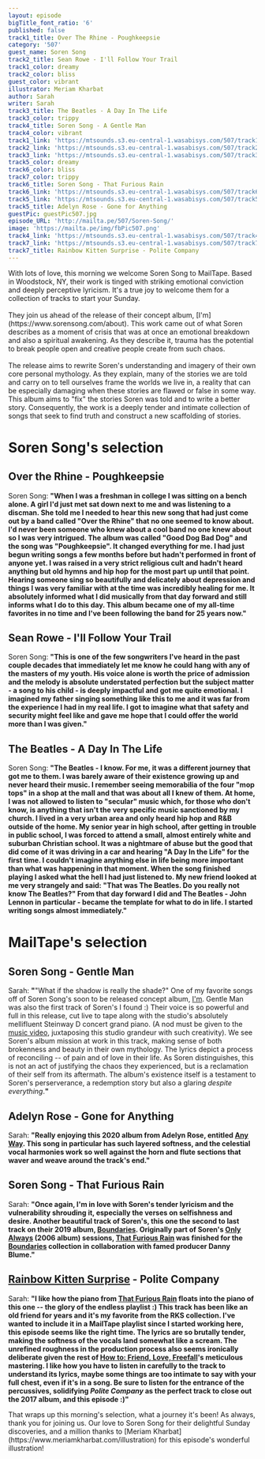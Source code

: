 ```yaml
---
layout: episode
bigTitle_font_ratio: '6'
published: false
track1_title: Over The Rhine - Poughkeepsie
category: '507'
guest_name: Soren Song
track2_title: Sean Rowe - I'll Follow Your Trail
track1_color: dreamy
track2_color: bliss
guest_color: vibrant
illustrator: Meriam Kharbat
author: Sarah
writer: Sarah
track3_title: The Beatles - A Day In The Life
track3_color: trippy
track4_title: Soren Song - A Gentle Man
track4_color: vibrant
track1_link: 'https://mtsounds.s3.eu-central-1.wasabisys.com/507/track1.mp3'
track2_link: 'https://mtsounds.s3.eu-central-1.wasabisys.com/507/track2.mp3'
track3_link: 'https://mtsounds.s3.eu-central-1.wasabisys.com/507/track3.mp3'
track5_color: dreamy
track6_color: bliss
track7_color: trippy
track6_title: Soren Song - That Furious Rain
track6_link: 'https://mtsounds.s3.eu-central-1.wasabisys.com/507/track6.mp3'
track5_link: 'https://mtsounds.s3.eu-central-1.wasabisys.com/507/track5.mp3'
track5_title: Adelyn Rose - Gone for Anything
guestPic: guestPic507.jpg
episode_URL: 'http://mailta.pe/507/Soren-Song/'
image: 'https://mailta.pe/img/fbPic507.png'
track4_link: 'https://mtsounds.s3.eu-central-1.wasabisys.com/507/track4.mp3'
track7_link: 'https://mtsounds.s3.eu-central-1.wasabisys.com/507/track7.mp3'
track7_title: Rainbow Kitten Surprise - Polite Company
---
```

<p id="introduction"> With lots of love, this morning we welcome Soren Song to MailTape. Based in Woodstock, NY, their work is tinged with striking emotional conviction and deeply perceptive lyricism. It's a true joy to welcome them for a collection of tracks to start your Sunday.
  <br><br>
They join us ahead of the release of their concept album, [I'm](https://www.sorensong.com/about). This work came out of what Soren describes as a moment of crisis that was at once an emotional breakdown and also a spiritual awakening. As they describe it, trauma has the potential to break people open and creative people create from such chaos. 
  <br><br>
  The release aims to rewrite Soren's understanding and imagery of their own core personal mythology. As they explain, many of the stories we are told and carry on to tell ourselves frame the worlds we live in, a reality that can be especially damaging when these stories are flawed or false in some way. This album aims to "fix" the stories Soren was told and to write a better story. Consequently, the work is a deeply tender and intimate collection of songs that seek to find truth and construct a new scaffolding of stories.</p>

# Soren Song's selection

## Over the Rhine - Poughkeepsie
Soren Song: **"**When I was a freshman in college I was sitting on a bench alone. A girl I'd just met sat down next to me and was listening to a discman. She told me I needed to hear this new song that had just come out by a band called "Over the Rhine" that no one seemed to know about. I'd never been someone who knew about a cool band no one knew about so I was very intrigued. The album was called "Good Dog Bad Dog" and the song was "Poughkeepsie". It changed everything for me. I had just begun writing songs a few months before but hadn't performed in front of anyone yet. I was raised in a very strict religious cult and hadn't heard anything but old hymns and hip hop for the most part up until that point. Hearing someone sing so beautifully and delicately about depression and things I was very familiar with at the time was incredibly healing for me. It absolutely informed what I did musically from that day forward and still informs what I do to this day. This album became one of my all-time favorites in no time and I've been following the band for 25 years now.**"**

## Sean Rowe - I'll Follow Your Trail
Soren Song: **"**This is one of the few songwriters I've heard in the past couple decades that immediately let me know he could hang with any of the masters of my youth. His voice alone is worth the price of admission and the melody is absolute understated perfection but the subject matter - a song to his child - is deeply impactful and got me quite emotional. I imagined my father singing something like this to me and it was far from the experience I had in my real life. I got to imagine what that safety and security might feel like and gave me hope that I could offer the world more than I was given.**"**

## The Beatles - A Day In The Life
Soren Song: **"**The Beatles - I know. For me, it was a different journey that got me to them. I was barely aware of their existence growing up and never heard their music. I remember seeing memorabilia of the four "mop tops" in a shop at the mall and that was about all I knew of them. At home, I was not allowed to listen to "secular" music which, for those who don't know, is anything that isn't the very specific music sanctioned by my church. I lived in a very urban area and only heard hip hop and R&B outside of the home. My senior year in high school, after getting in trouble in public school, I was forced to attend a small, almost entirely white and suburban Christian school. It was a nightmare of abuse but the good that did come of it was driving in a car and hearing "A Day In the Life" for the first time. I couldn't imagine anything else in life being more important than what was happening in that moment. When the song finished playing I asked what the hell I had just listened to. My new friend looked at me very strangely and said: "That was The Beatles. Do you really not know The Beatles?" From that day forward I did and The Beatles - John Lennon in particular - became the template for what to do in life. I started writing songs almost immediately.**"**

# MailTape's selection

## Soren Song - Gentle Man
Sarah: **"**"What if the shadow is really the shade?" One of my favorite songs off of Soren Song's soon to be released concept album, [I'm](https://www.sorensong.com/about). Gentle Man was also the first track of Soren's I found :) Their voice is so powerful and full in this release, cut live to tape along with the studio's absolutely mellifluent Steinway D concert grand piano. (A nod must be given to the [music video](https://www.youtube.com/watch?v=RnP39jL_j_8), juxtaposing this studio grandeur with such creativity). We see Soren's album mission at work in this track, making sense of both brokenness and beauty in their own mythology. The lyrics depict a process of reconciling -- of pain and of love in their life. As Soren distinguishes, this is not an act of justifying the chaos they experienced, but is a reclamation of their self from its aftermath. The album's existence itself is a testament to Soren's perserverance, a redemption story but also a glaring _despite everything_.**"**

## Adelyn Rose - Gone for Anything
Sarah: **"**Really enjoying this 2020 album from Adelyn Rose, entitled [Any Way](https://adelynrose.bandcamp.com/album/any-way). This song in particular has such layered softness, and the celestial vocal harmonies work so well against the horn and flute sections that waver and weave around the track's end.**"**

## Soren Song - That Furious Rain
Sarah: **"**Once again, I'm in love with Soren's tender lyricism and the vulnerability shrouding it, especially the verses on selfishness and desire. Another beautiful track of Soren's, this one the second to last track on their 2019 album, [Boundaries](https://sorensong.bandcamp.com/album/boundaries-explicit). Originally part of Soren's [Only Always](https://sorensong.bandcamp.com/album/only-always-2) (2006 album) sessions, [That Furious Rain](https://sorensong.bandcamp.com/track/that-furious-rain-2) was finished for the [Boundaries](https://sorensong.bandcamp.com/album/boundaries-explicit) collection in collaboration with famed producer Danny Blume.**"**

## [Rainbow Kitten Surprise](https://www.rksband.com/) - Polite Company
Sarah: **"**I like how the piano from [That Furious Rain](https://sorensong.bandcamp.com/track/that-furious-rain-2) floats into the piano of this one -- the glory of the endless playlist :) This track has been like an old friend for years and it's my favorite from the RKS collection. I've wanted to include it in a MailTape playlist since I started working here, this episode seems like the right time. The lyrics are so brutally tender, making the softness of the vocals land somewhat like a scream. The unrefined roughness in the production process also seems ironically deliberate given the rest of [How to: Friend, Love, Freefall](https://www.studlife.com/cadenza/2018/04/16/how-to-friend-love-freefall-and-the-constant-of-change-in-rainbow-kitten-surprise/)'s meticulous mastering. I like how you have to  listen in carefully to the track to understand its lyrics, maybe some things are too intimate to say with your full chest, even if it's in a song. Be sure to listen for the entrance of the percussives, solidifying _Polite Company_ as the perfect track to close out the 2017 album, and this episode :)**"**

<p id="outroduction">That wraps up this morning's selection, what a journey it's been! As always, thank you for joining us. Our love to Soren Song for their delightful Sunday discoveries, and a million thanks to [Meriam Kharbat](https://www.meriamkharbat.com/illustration) for this episode's wonderful illustration!</p>

